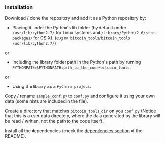 ### Installation

Download / clone the repository and add it as a Python repository by:

- Placing it under the Python's lib folder (by default under `/usr/lib/python2.7/` for Linux systems and 
`/Library/Python/2.6/site-packages/` for OS X). (e.g `mv bitcoin_tools/bitcoin_tools /usr/lib/python2.7/`)

or

- Including the library folder path in the Python's path by running 
`PYTHONPATH=$PYTHONPATH:path_to_the_code/bitcoin_tools`.

or

- Using the library as a `PyCharm project`.

Copy / rename `sample_conf.py` to `conf.py` and configure it using your own data (some hints are included in 
the file).

Create a directory that matches `bitcoin_tools_dir` on you `conf.py` (Notice that this is a user data directory, where
the data generated by the library will be read / written, not the path to the code itself).

Install all the dependencies (check the [dependencies section](README.md#dependencies) of the
README).
